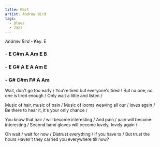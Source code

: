 ```yaml
---
title: Wait
artist: Andrew Bird
tags: 
  - Blues
  - Jazz
---
```

*Andrew Bird* - Key: E
### - E C#m A Am E B
### - E G# A E A Am E 
### - G# C#m F# A Am

 
Wait, don't go too early / You're tired but everyone's tired / But no one, no one is tired enough / Only wait a little and listen /

Music of hair, music of pain / Music of looms weaving all our / loves again / Be there to hear it, it's your only chance /

You know that hair / will become interesting / And pain / pain will become interesting / Second hand gloves will become lovely, lovely again /

Oh wait / wait for now / Distrust everything / if you have to / But trust the hours Haven't they carried you everywhere till now?
